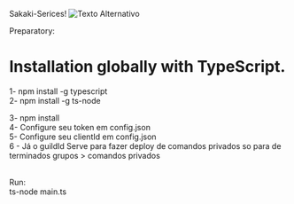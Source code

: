 Sakaki-Serices!
<img src="https://i.ibb.co/qs37qDm/undefined-image.png" alt="Texto Alternativo">

Preparatory: <br>

# Installation globally with TypeScript.
1- npm install -g typescript <br>
2- npm install -g ts-node <br>

3- npm install <br>
4- Configure seu token em config.json <br>
5- Configure seu clientId em config.json <br>
6 - Já o guildId Serve para fazer deploy de comandos privados so para de terminados grupos > comandos privados <br>
<br>

Run:<br>
ts-node main.ts <br>
